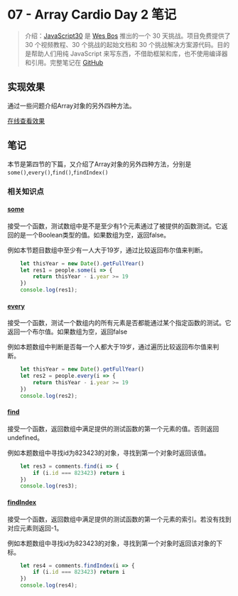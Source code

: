 # 07 - Array Cardio Day 2 笔记

> 介绍：[JavaScript30](https://javascript30.com) 是 [Wes Bos](https://github.com/wesbos) 推出的一个 30 天挑战。项目免费提供了 30 个视频教程、30 个挑战的起始文档和 30 个挑战解决方案源代码。目的是帮助人们用纯 JavaScript 来写东西，不借助框架和库，也不使用编译器和引用。完整笔记在 [GitHub](https://github.com/jeffierw/JavaScript30)

## 实现效果

通过一些问题介绍Array对象的另外四种方法。

[在线查看效果](https://jeffierw.github.io/JavaScript30/07%20-%20Array%20Cardio%20Day%202/index-YepW.html)

## 笔记

本节是第四节的下篇，又介绍了Array对象的另外四种方法，分别是`some()`,`every()`,`find()`,`findIndex()`

### 相关知识点

#### [some](https://developer.mozilla.org/zh-CN/docs/Web/JavaScript/Reference/Global_Objects/Array/some)

接受一个函数，测试数组中是不是至少有1个元素通过了被提供的函数测试。它返回的是一个Boolean类型的值。如果数组为空，返回false。

例如本节题目数组中至少有一人大于19岁，通过比较返回布尔值来判断。

```js
    let thisYear = new Date().getFullYear()
    let res1 = people.some(i => {
        return thisYear - i.year >= 19
    })
    console.log(res1);
```

#### [every](https://developer.mozilla.org/zh-CN/docs/Web/JavaScript/Reference/Global_Objects/Array/every)

接受一个函数，测试一个数组内的所有元素是否都能通过某个指定函数的测试。它返回一个布尔值。如果数组为空，返回false

例如本题数组中判断是否每一个人都大于19岁，通过遍历比较返回布尔值来判断。

```js
    let thisYear = new Date().getFullYear()
    let res2 = people.every(i => {
        return thisYear - i.year >= 19
    })
    console.log(res2);
```

#### [find](https://developer.mozilla.org/zh-CN/docs/Web/JavaScript/Reference/Global_Objects/Array/find)

接受一个函数，返回数组中满足提供的测试函数的第一个元素的值。否则返回 undefined。

例如本题数组中寻找id为823423的对象，寻找到第一个对象时返回该值。

```js
    let res3 = comments.find(i => {
        if (i.id === 823423) return i
    })
    console.log(res3);
```

#### [findIndex](https://developer.mozilla.org/zh-CN/docs/Web/JavaScript/Reference/Global_Objects/Array/findIndex)

接受一个函数，返回数组中满足提供的测试函数的第一个元素的索引。若没有找到对应元素则返回-1。

例如本题数组中寻找id为823423的对象，寻找到第一个对象时返回该对象的下标。

```js
    let res4 = comments.findIndex(i => {
        if (i.id === 823423) return i
    })
    console.log(res4);
```





